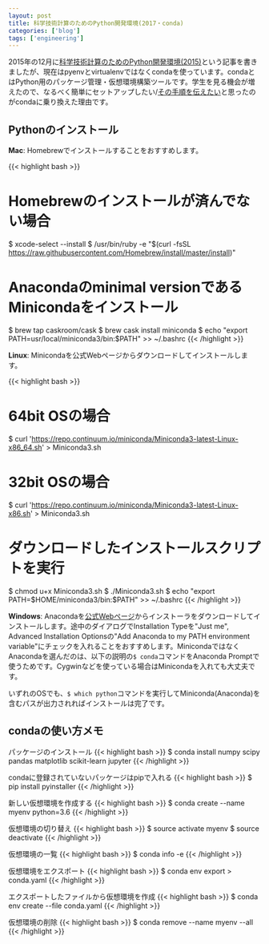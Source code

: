 ```yaml
---
layout: post
title: 科学技術計算のためのPython開発環境(2017・conda)
categories: ['blog']
tags: ['engineering']
---
```


2015年の12月に[科学技術計算のためのPython開発環境(2015)](/jp/posts/pyenv-virtualenv/)という記事を書きましたが、現在はpyenvとvirtualenvではなくcondaを使っています。condaとはPython用のパッケージ管理・仮想環境構築ツールです。学生を見る機会が増えたので、なるべく簡単にセットアップしたい/[その手順を伝えたい](https://github.com/shoya140/data-science-intro/blob/master/code/ipynb/getting-started.ipynb)と思ったのがcondaに乗り換えた理由です。

## Pythonのインストール

**Mac**: Homebrewでインストールすることをおすすめします。

{{< highlight bash >}}
# Homebrewのインストールが済んでない場合
$ xcode-select --install
$ /usr/bin/ruby -e "$(curl -fsSL https://raw.githubusercontent.com/Homebrew/install/master/install)"

# Anacondaのminimal versionであるMinicondaをインストール
$ brew tap caskroom/cask
$ brew cask install miniconda
$ echo "export PATH=usr/local/miniconda3/bin:\$PATH" >> ~/.bashrc
{{< /highlight >}}

**Linux**: Minicondaを公式Webページからダウンロードしてインストールします。

{{< highlight bash >}}
# 64bit OSの場合
$ curl 'https://repo.continuum.io/miniconda/Miniconda3-latest-Linux-x86_64.sh' > Miniconda3.sh

# 32bit OSの場合
$ curl 'https://repo.continuum.io/miniconda/Miniconda3-latest-Linux-x86.sh' > Miniconda3.sh

# ダウンロードしたインストールスクリプトを実行
$ chmod u+x Miniconda3.sh
$ ./Miniconda3.sh
$ echo "export PATH=\$HOME/miniconda3/bin:\$PATH" >> ~/.bashrc
{{< /highlight >}}

**Windows**: Anacondaを[公式Webページ](https://conda.io/miniconda.html)からインストーラをダウンロードしてインストールします。途中のダイアログでInstallation Typeを"Just me", Advanced Installation Optionsの"Add Anaconda to my PATH environment variable"にチェックを入れることをおすすめします。MinicondaではなくAnacondaを選んだのは、以下の説明の``$ conda``コマンドをAnaconda Promptで使うためです。Cygwinなどを使っている場合はMinicondaを入れても大丈夫です。

いずれのOSでも、``$ which python``コマンドを実行してMiniconda(Anaconda)を含むパスが出力されればインストールは完了です。

## condaの使い方メモ

パッケージのインストール
{{< highlight bash >}}
$ conda install numpy scipy pandas matplotlib scikit-learn jupyter
{{< /highlight >}}

condaに登録されていないパッケージはpipで入れる
{{< highlight bash >}}
$ pip install pyinstaller
{{< /highlight >}}

新しい仮想環境を作成する
{{< highlight bash >}}
$ conda create --name myenv python=3.6
{{< /highlight >}}

仮想環境の切り替え
{{< highlight bash >}}
$ source activate myenv
$ source deactivate
{{< /highlight >}}

仮想環境の一覧
{{< highlight bash >}}
$ conda info -e
{{< /highlight >}}

仮想環境をエクスポート
{{< highlight bash >}}
$ conda env export > conda.yaml
{{< /highlight >}}

エクスポートしたファイルから仮想環境を作成
{{< highlight bash >}}
$ conda env create --file conda.yaml
{{< /highlight >}}

仮想環境の削除
{{< highlight bash >}}
$ conda remove --name myenv --all
{{< /highlight >}}
